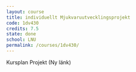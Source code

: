 ```yaml
---
layout: course
title: individuellt Mjukvaruutvecklingsprojekt
code: 1dv430
credits: 7.5
state: done
school: LNU
permalink: /courses/1dv430/
---
```


Kursplan
Projekt (Ny länk)